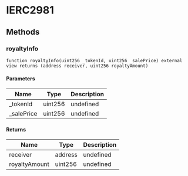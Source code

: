 # IERC2981









## Methods

### royaltyInfo

```solidity
function royaltyInfo(uint256 _tokenId, uint256 _salePrice) external view returns (address receiver, uint256 royaltyAmount)
```





#### Parameters

| Name | Type | Description |
|---|---|---|
| _tokenId | uint256 | undefined |
| _salePrice | uint256 | undefined |

#### Returns

| Name | Type | Description |
|---|---|---|
| receiver | address | undefined |
| royaltyAmount | uint256 | undefined |




